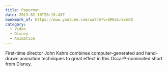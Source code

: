 ```yaml
---
title: Paperman
date: 2013-02-10T20:15:43Z
bookmark_of: https://www.youtube.com/watch?v=mM6cLnscmO8
category:
  - Video
  - Disney
  - Animation
---
```

First-time director John Kahrs combines computer-generated and hand-drawn animation techniques to great effect in this Oscar®-nominated short from Disney.
